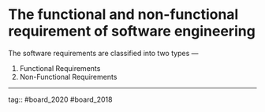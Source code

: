 # The functional and non-functional requirement of software engineering

The software requirements are classified into two types —
1. Functional Requirements
2. Non-Functional Requirements

---

tag:: #board_2020 #board_2018 